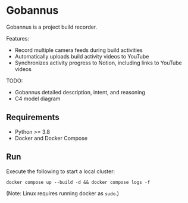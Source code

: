 # Gobannus

Gobannus is a project build recorder.

Features:
* Record multiple camera feeds during build activities
* Automatically uploads build activity videos to YouTube
* Synchronizes activity progress to Notion, including links to YouTube videos 

TODO:
* Gobannus detailed description, intent, and reasoning
* C4 model diagram

## Requirements
* Python >= 3.8
* Docker and Docker Compose

## Run
Execute the following to start a local cluster:

```shell
docker compose up --build -d && docker compose logs -f
```

(Note: Linux requires running docker as `sudo`.) 
